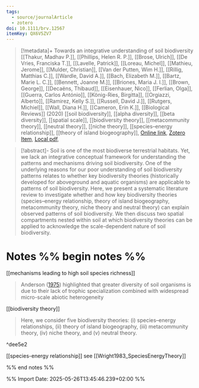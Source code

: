 ```yaml
---
tags:
  - source/journalArticle
  - zotero
doi: 10.1111/brv.12567
itemKey: QX6V5ZV7
---
```

>[!metadata]+
> Towards an integrative understanding of soil biodiversity
> [[Thakur, Madhav P.]], [[Phillips, Helen R. P.]], [[Brose, Ulrich]], [[De Vries, Franciska T.]], [[Lavelle, Patrick]], [[Loreau, Michel]], [[Mathieu, Jerome]], [[Mulder, Christian]], [[Van der Putten, Wim H.]], [[Rillig, Matthias C.]], [[Wardle, David A.]], [[Bach, Elizabeth M.]], [[Bartz, Marie L. C.]], [[Bennett, Joanne M.]], [[Briones, Maria J. I.]], [[Brown, George]], [[Decaëns, Thibaud]], [[Eisenhauer, Nico]], [[Ferlian, Olga]], [[Guerra, Carlos António]], [[König-Ries, Birgitta]], [[Orgiazzi, Alberto]], [[Ramirez, Kelly S.]], [[Russell, David J.]], [[Rutgers, Michiel]], [[Wall, Diana H.]], [[Cameron, Erin K.]], 
> [[Biological Reviews]] (2020)
> [[soil biodiversity]], [[alpha diversity]], [[beta diversity]], [[spatial scale]], [[biodiversity theory]], [[metacommunity theory]], [[neutral theory]], [[niche theory]], [[species–energy relationship]], [[theory of island biogeography]], 
> [Online link](https://onlinelibrary.wiley.com/doi/abs/10.1111/brv.12567), [Zotero Item](zotero://select/library/items/QX6V5ZV7), [Local pdf](file://C:/Users/aburg/Documents/references/zotero/storage/Q7ZNG8Y7/Thakur2020_integrativeunderstanding.pdf), 

>[!abstract]-
>Soil is one of the most biodiverse terrestrial habitats. Yet, we lack an integrative conceptual framework for understanding the patterns and mechanisms driving soil biodiversity. One of the underlying reasons for our poor understanding of soil biodiversity patterns relates to whether key biodiversity theories (historically developed for aboveground and aquatic organisms) are applicable to patterns of soil biodiversity. Here, we present a systematic literature review to investigate whether and how key biodiversity theories (species–energy relationship, theory of island biogeography, metacommunity theory, niche theory and neutral theory) can explain observed patterns of soil biodiversity. We then discuss two spatial compartments nested within soil at which biodiversity theories can be applied to acknowledge the scale-dependent nature of soil biodiversity.

# Notes %% begin notes %%
[[mechanisms leading to high soil species richness]]
>Anderson ([1975](https://onlinelibrary.wiley.com/doi/full/10.1111/brv.12567#brv12567-bib-0004)) highlighted that greater diversity of soil organisms is due to their lack of trophic specialization combined with widespread micro-scale abiotic heterogeneity

[[biodiversity theory]]
> Here, we consider five biodiversity theories: (i) species–energy relationships, (ii) theory of island biogeography, (iii) metacommunity theory, (iv) niche theory, and (v) neutral theory.

^dee5e2

[[species-energy relationship]] see [[Wright1983_SpeciesEnergyTheory]]

%% end notes %%




%% Import Date: 2025-05-26T13:45:46.239+02:00 %%
